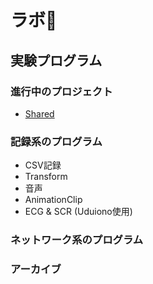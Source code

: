 # ラボ👋

## 実験プログラム

### 進行中のプロジェクト

- [Shared](https://github.com/testKitazakiLab/SharedHandSCR)


### 記録系のプログラム

- CSV記録
- Transform
- 音声
- AnimationClip
- ECG & SCR (Uduiono使用)

### ネットワーク系のプログラム

### アーカイブ

<!--

**Here are some ideas to get you started:**

🙋‍♀️ A short introduction - what is your organization all about?
🌈 Contribution guidelines - how can the community get involved?
👩‍💻 Useful resources - where can the community find your docs? Is there anything else the community should know?
🍿 Fun facts - what does your team eat for breakfast?
🧙 Remember, you can do mighty things with the power of [Markdown](https://docs.github.com/github/writing-on-github/getting-started-with-writing-and-formatting-on-github/basic-writing-and-formatting-syntax)
-->
